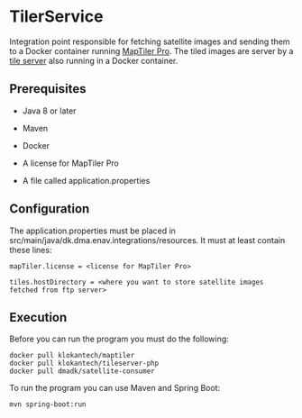 # TilerService

Integration point responsible for fetching satellite images and sending them to a Docker container running [MapTiler Pro](https://hub.docker.com/r/klokantech/maptiler/).
The tiled images are server by a [tile server](https://hub.docker.com/r/klokantech/tileserver-php/) also running in a Docker container.

## Prerequisites

* Java 8 or later

* Maven

* Docker

* A license for MapTiler Pro

* A file called application.properties

## Configuration

The application.properties must be placed in src/main/java/dk.dma.enav.integrations/resources.
It must at least contain these lines:

    mapTiler.license = <license for MapTiler Pro>
    
    tiles.hostDirectory = <where you want to store satellite images fetched from ftp server>
    
## Execution
Before you can run the program you must do the following:

    docker pull klokantech/maptiler
    docker pull klokantech/tileserver-php
    docker pull dmadk/satellite-consumer

To run the program you can use Maven and Spring Boot:

    mvn spring-boot:run

